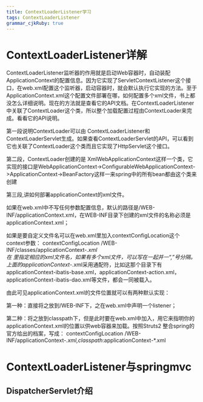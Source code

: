 ```yaml
---
title: ContextLoaderListener学习
tags: ContextLoaderListener
grammar_cjkRuby: true
---
```


# ContextLoaderListener详解

ContextLoaderListener监听器的作用就是启动Web容器时，自动装配ApplicationContext的配置信息。因为它实现了ServletContextListener这个接口，在web.xml配置这个监听器，启动容器时，就会默认执行它实现的方法。至于ApplicationContext.xml这个配置文件部署在哪，如何配置多个xml文件，书上都没怎么详细说明。现在的方法就是查看它的API文档。在ContextLoaderListener中关联了ContextLoader这个类，所以整个加载配置过程由ContextLoader来完成。看看它的API说明。

第一段说明ContextLoader可以由 ContextLoaderListener和ContextLoaderServlet生成。如果查看ContextLoaderServlet的API，可以看到它也关联了ContextLoader这个类而且它实现了HttpServlet这个接口。

 第二段，ContextLoader创建的是 XmlWebApplicationContext这样一个类，它实现的接口是WebApplicationContext->ConfigurableWebApplicationContext->ApplicationContext->BeanFactory这样一来spring中的所有bean都由这个类来创建

第三段,讲如何部署applicationContext的xml文件。

如果在web.xml中不写任何参数配置信息，默认的路径是/WEB-INF/applicationContext.xml，在WEB-INF目录下创建的xml文件的名称必须是applicationContext.xml；

如果是要自定义文件名可以在web.xml里加入contextConfigLocation这个context参数：
<context-param> 
        <param-name>contextConfigLocation</param-name> 
        <param-value> 
            /WEB-INF/classes/applicationContext-*.xml  
        </param-value> 
    </context-param> 
在<param-value> </param-value>里指定相应的xml文件名，如果有多个xml文件，可以写在一起并一“,”号分隔。上面的applicationContext-*.xml采用通配符，比如这那个目录下有applicationContext-ibatis-base.xml，applicationContext-action.xml，applicationContext-ibatis-dao.xml等文件，都会一同被载入。

由此可见applicationContext.xml的文件位置就可以有两种默认实现：

第一种：直接将之放到/WEB-INF下，之在web.xml中声明一个listener；

第二种：将之放到classpath下，但是此时要在web.xml中加入<context-param>，用它来指明你的applicationContext.xml的位置以供web容器来加载。按照Struts2 整合spring的官方给出的档案，写成：
<context-param> 
    <param-name>contextConfigLocation</param-name> 
    <param-value>/WEB-INF/applicationContext-*.xml,classpath*:applicationContext-*.xml</param-value> 
</context-param>


# ContextLoaderListener与springmvc

## DispatcherServlet介绍
